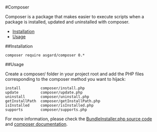 #Composer

Composer is a package that makes easier to execute scripts when a package is installed, updated and uninstalled with composer.

- [Installation](#installation)
- [Usage](#usage)

<a name="installation"></a>
##Installation

	composer require asgard/composer 0.*

<a name="usage"></a>
##Usage

Create a composer/ folder in your project root and add the PHP files corresponding to the composer method you want to hijack:

	install			composer/install.php
	update			composer/update.php
	uninstall		composer/uninstall.php
	getInstallPath	composer/getInstallPath.php
	isInstalled		composer/isInstalled.php
	supports		composer/supports.php

For more information, please check the [BundleInstaller.php source code](https://github.com/asgardphp/composer/blob/master/BundleInstaller.php) and [composer documentation](https://getcomposer.org/doc/articles/custom-installers.md).